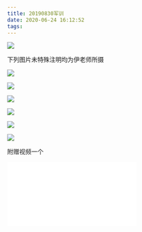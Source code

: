 ```yaml
---
title: 20190830军训
date: 2020-06-24 16:12:52
tags:
---
```


![](http://tiebapic.baidu.com/tieba/pic/item/8c1001e93901213fff92648d43e736d12f2e9539.jpg)

下列图片未特殊注明均为伊老师所摄

![](http://tiebapic.baidu.com/tieba/pic/item/d1a20cf431adcbef4b955457bbaf2edda3cc9f39.jpg)

![](http://tiebapic.baidu.com/tieba/pic/item/0d338744ebf81a4c4793c698c02a6059252da639.jpg)

![](http://tiebapic.baidu.com/tieba/pic/item/86d6277f9e2f0708caa30051fe24b899a901f239.jpg)

![](http://tiebapic.baidu.com/tieba/pic/item/a8773912b31bb0512c839979217adab44aede038.jpg)

![](http://tiebapic.baidu.com/tieba/pic/item/dbb44aed2e738bd468869860b68b87d6277ff938.jpg)

![](http://tiebapic.baidu.com/tieba/pic/item/eac4b74543a98226066601769d82b9014a90eb38.jpg)

附赠视频一个

<iframe src="//player.bilibili.com/player.html?aid=66006668&bvid=BV1g4411B7mt&cid=114505674&page=1" scrolling="no" border="0" frameborder="no" framespacing="0" allowfullscreen="true"> </iframe>

